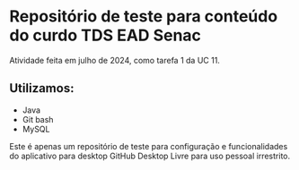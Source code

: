 # Repositório de teste para conteúdo do curdo TDS EAD Senac 

Atividade feita em julho de 2024, como tarefa 1 da UC 11.

## Utilizamos:
- Java
- Git bash
- MySQL

Este é apenas um repositório de teste para configuração e funcionalidades do aplicativo para desktop GitHub Desktop
Livre para uso pessoal irrestrito.
